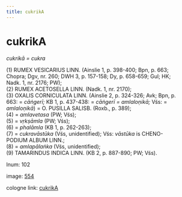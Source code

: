 ```yaml
---
title: cukrikA
---
```


# cukrikA

<i>cukrikā = cukra</i>  <div n="P" />(1) <bot>RUMEX VESICARIUS LINN.</bot> (Ainslie 1, p. 398-400; Bpn, p. 663; <div n="lb" />Chopra; Dgv, nr. 260; DWH 3, p. 157-158; Dy, p. 658-659; Gul; HK; <div n="lb" />Nadk. 1, nr. 2176; PW); <div n="P" />(2) <bot>RUMEX ACETOSELLA LINN.</bot> (Nadk. 1, nr. 2170); <div n="P" />(3) <bot>OXALIS CORNICULATA LINN.</bot> (Ainslie 2, p. 324-326; Avk; Bpn, p. <div n="lb" />663: = <i>cāṅgerī;</i> KB 1, p. 437-438: = <i>cāṅgerī = amlaloṇikā;</i> Vśs: = <div n="lb" /><i>amlaloṇikā</i>) = <bot>O. PUSILLA SALISB.</bot> (Roxb., p. 389); <div n="P" />(4) = <i>amlavetasa</i> (PW; Vśs); <div n="P" />(5) = <i>vṛkṣāmla</i> (PW; Vśs); <div n="P" />(6) = <i>phalāmla</i> (KB 1, p. 262-263); <div n="P" />(7) = <i>cukravāstūka</i> (Vśs, unidentified); Vśs: <i>vāstūka</i> is <bot>CHENO- <div n="lb" />PODIUM ALBUM LINN.</bot>; <div n="P" />(8) = <i>amlapālaṅka</i> (Vśs, unidentified); <div n="P" />(9) <bot>TAMARINDUS INDICA LINN.</bot> (KB 2, p. 887-890; PW; Vśs).

lnum: 102

image: [554](https://www.sanskrit-lexicon.uni-koeln.de/scans/csl-apidev/servepdf.php?dict=snp&page=554)

cologne link: [cukrikA](https://sanskrit-lexicon.uni-koeln.de/scans/csl-apidev/getword.php?dict=snp&key=cukrikA)

